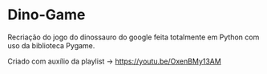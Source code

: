 # Dino-Game
Recriação do jogo do dinossauro do google feita totalmente em Python com uso da biblioteca Pygame.

Criado com auxílio da playlist -> https://youtu.be/OxenBMy13AM

